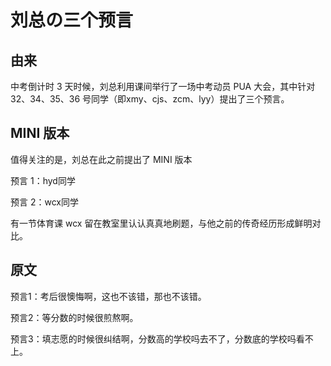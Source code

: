 # 刘总の三个预言

##  由来

中考倒计时 $3$ 天时候，刘总利用课间举行了一场中考动员 PUA 大会，其中针对 32、34、35、36 号同学（即xmy、cjs、zcm、lyy）提出了三个预言。

## MINI 版本

值得关注的是，刘总在此之前提出了 MINI 版本

预言 $1$：hyd同学

预言 $2$：wcx同学

有一节体育课 wcx 留在教室里认认真真地刷题，与他之前的传奇经历形成鲜明对比。

## 原文

预言1：考后很懊悔啊，这也不该错，那也不该错。  

预言2：等分数的时候很煎熬啊。  

预言3：填志愿的时候很纠结啊，分数高的学校吗去不了，分数底的学校吗看不上。  